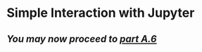 # Simple Interaction with Jupyter

## *You may now proceed to <a href="Assign2PartA.6.md"> part A.6</a>*
